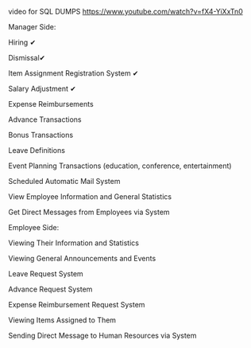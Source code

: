 video for SQL DUMPS
https://www.youtube.com/watch?v=fX4-YiXxTn0 

Manager Side:

Hiring ✔

Dismissal✔

Item Assignment Registration System ✔

Salary Adjustment ✔

Expense Reimbursements

Advance Transactions

Bonus Transactions

Leave Definitions

Event Planning Transactions (education, conference, entertainment)

Scheduled Automatic Mail System

View Employee Information and General Statistics

Get Direct Messages from Employees via System


Employee Side:


Viewing Their Information and Statistics

Viewing General Announcements and Events

Leave Request System

Advance Request System

Expense Reimbursement Request System

Viewing Items Assigned to Them

Sending Direct Message to Human Resources via System


